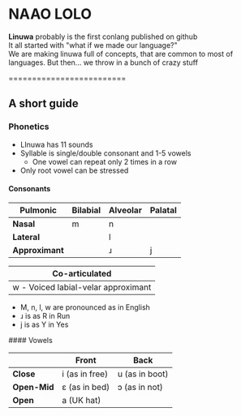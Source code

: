 # **NAAO LOLO**

**Linuwa** probably is the first conlang published on github  
It all started with "what if we made our language?"  
We are making linuwa full of concepts, that are common to most of languages.
But then... we throw in a bunch of crazy stuff

=========================

## A short guide

### Phonetics

* LInuwa has 11 sounds
* Syllable is single/double consonant and 1-5 vowels
  * One vowel can repeat only 2 times in a row
* Only root vowel can be stressed

#### Consonants

| Pulmonic        | Bilabial | Alveolar | Palatal |
| --------------- | -------- | -------- | ------- |
| **Nasal**       | m        | n        |         |
| **Lateral**     |          | l        |         |
| **Approximant** |          | ɹ        | j       |

| Co-articulated                      |
| ----------------------------------- |
| w - Voiced labial-velar approximant |

* M, n, l, w are pronounced as in English
* ɹ is as R in Run
* j is as Y in Yes

﻿#### Vowels

|              | Front          | Back           |
| ------------ | -------------- | -------------- |
| **Close**    | i (as in free) | u (as in boot) |
| **Open-Mid** | ɛ (as in bed)  | ɔ (as in not)  |
| **Open**     | a (UK hat)     |                |



